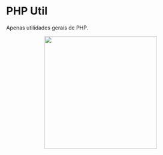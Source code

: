 # PHP Util

Apenas utilidades gerais de PHP.

<p align="center">
<img height="300px" width="auto" src="https://cdn.jsdelivr.net/gh/devicons/devicon@latest/icons/php/php-original.svg" />
</p>
